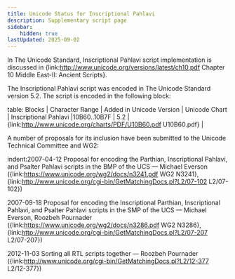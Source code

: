```yaml
---
title: Unicode Status for Inscriptional Pahlavi
description: Supplementary script page
sidebar:
    hidden: true
lastUpdated: 2025-09-02
---
```


In The Unicode Standard, Inscriptional Pahlavi script implementation is discussed in {link:http://www.unicode.org/versions/latest/ch10.pdf Chapter 10 Middle East-II: Ancient Scripts}.

[comment]: # (end of intro)

[comment]: # (start of blocks)

The Inscriptional Pahlavi script was encoded in The Unicode Standard version 5.2. The script is encoded in the following block:

table:
Blocks | Character Range | Added in Unicode Version | Unicode Chart |
Inscriptional Pahlavi |10B60..10B7F | 5.2 | {link:http://www.unicode.org/charts/PDF/U10B60.pdf U10B60.pdf} |

[comment]: # (end of blocks)

[comment]: # (start of chars)



[comment]: # (end of chars)

[comment]: # (start of rest)

A number of proposals for its inclusion have been submitted to the Unicode Technical Committee and WG2:

indent:2007-04-12 Proposal for encoding the Parthian, Inscriptional Pahlavi, and Psalter Pahlavi scripts in the BMP of the UCS — Michael Everson ({link:https://www.unicode.org/wg2/docs/n3241.pdf WG2 N3241}, {link:http://www.unicode.org/cgi-bin/GetMatchingDocs.pl?L2/07-102 L2/07-102})

2007-09-18 Proposal for encoding the Inscriptional Parthian, Inscriptional Pahlavi, and Psalter Pahlavi scripts in the SMP of the UCS — Michael Everson, Roozbeh Pournader ({link:https://www.unicode.org/wg2/docs/n3286.pdf WG2 N3286}, {link:http://www.unicode.org/cgi-bin/GetMatchingDocs.pl?L2/07-207 L2/07-207})

2012-11-03 Sorting all RTL scripts together — Roozbeh Pournader ({link:http://www.unicode.org/cgi-bin/GetMatchingDocs.pl?L2/12-377 L2/12-377})
